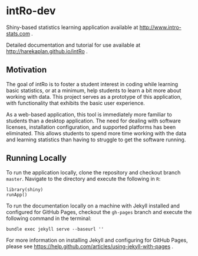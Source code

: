 intRo-dev
=====

Shiny-based statistics learning application available at http://www.intro-stats.com . 

Detailed documentation and tutorial for use available at http://harekaplan.github.io/intRo .

Motivation
-----------
The goal of intRo is to foster a student interest in coding while learning basic statistics, or at a minimum, help students to learn a bit more about working with data. This project serves as a prototype of this application, with functionality that exhibits the basic user experience.

As a web-based application, this tool is immediately more familiar to students than a desktop application. The need for dealing with software licenses, installation configuration, and supported platforms has been eliminated. This allows students to spend more time working with the data and learning statistics than having to struggle to get the software running.

Running Locally
----------
To run the application locally, clone the repository and checkout branch `master`. Navigate to the directory and execute the following in `R`:
```
library(shiny)
runApp()
``` 


To run the documentation locally on a machine with Jekyll installed and configured for GitHub Pages, checkout the `gh-pages` branch and execute the following command in the terminal: 
```
bundle exec jekyll serve --baseurl ''
``` 

For more information on installing Jekyll and configuring for GitHub Pages, please see https://help.github.com/articles/using-jekyll-with-pages .
